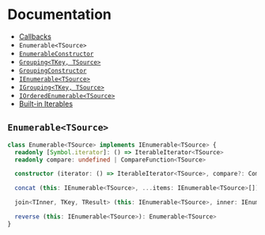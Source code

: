 # Documentation

* [Callbacks](callbacks.md)
* `Enumerable<TSource>`
* [`EnumerableConstructor`](EnumerableConstructor.md)
* [`Grouping<TKey, TSource>`](Grouping.md)
* [`GroupingConstructor`](GroupingConstructor.md)
* [`IEnumerable<TSource>`](IEnumerable.md)
* [`IGrouping<TKey, TSource>`](IGrouping.md)
* [`IOrderedEnumerable<TSource>`](IOrderedEnumerable.md)
* [Built-in Iterables](iterables.md)

## `Enumerable<TSource>`

```ts
class Enumerable<TSource> implements IEnumerable<TSource> {
  readonly [Symbol.iterator]: () => IterableIterator<TSource>
  readonly compare: undefined | CompareFunction<TSource>

  constructor (iterator: () => IterableIterator<TSource>, compare?: CompareFunction<TSource>)

  concat (this: IEnumerable<TSource>, ...items: IEnumerable<TSource>[]): Enumerable<TSource>

  join<TInner, TKey, TResult> (this: IEnumerable<TSource>, inner: IEnumerable<TInner>, selectOuter: IndexedSelectFunction<TSource, TKey>, selectInner: IndexedSelectFunction<TInner, TKey>, selectResult: ResultFunction<TSource, TInner, TResult>, equality?: EqualityFunction<TKey>): Enumerable<TResult>

  reverse (this: IEnumerable<TSource>): Enumerable<TSource>
}
```
